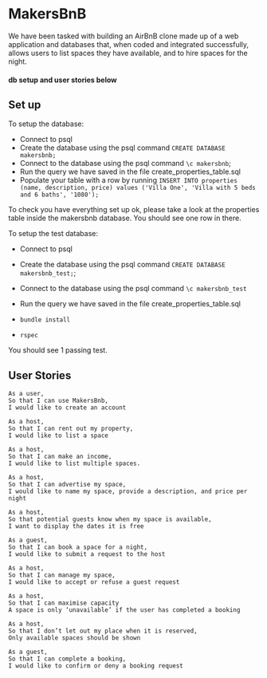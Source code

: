 # MakersBnB

We have been tasked with building an AirBnB clone made up of a web application and databases that, when coded and integrated successfully, allows users to list spaces they have available, and to hire spaces for the night.

#### db setup and user stories below

## Set up

To setup the database:

* Connect to psql
* Create the database using the psql command `CREATE DATABASE makersbnb;`
* Connect to the database using the psql command `\c makersbnb`;
* Run the query we have saved in the file create_properties_table.sql
* Populate your table with a row by running `INSERT INTO properties (name, description, price) values ('Villa One', 'Villa with 5 beds and 6 baths', '1080');`

To check you have everything set up ok, please take a look at the properties table inside the makersbnb database. You should see one row in there.  

To setup the test database:
* Connect to psql
* Create the database using the psql
command `CREATE DATABASE makersbnb_test;`;
* Connect to the database using the psql command `\c makersbnb_test`
* Run the query we have saved in the file create_properties_table.sql

* `bundle install`
* `rspec`

You should see 1 passing test.

## User Stories

```
As a user, 
So that I can use MakersBnb,
I would like to create an account
```

```
As a host,
So that I can rent out my property,
I would like to list a space
```

```
As a host,
So that I can make an income,
I would like to list multiple spaces.
```

```
As a host,
So that I can advertise my space,
I would like to name my space, provide a description, and price per night
```

```
As a host,
So that potential guests know when my space is available,
I want to display the dates it is free
```

```
As a guest,
So that I can book a space for a night,
I would like to submit a request to the host
```

```
As a host,
So that I can manage my space,
I would like to accept or refuse a guest request
```

```
As a host,
So that I can maximise capacity
A space is only ‘unavailable’ if the user has completed a booking
```

```
As a host,
So that I don’t let out my place when it is reserved,
Only available spaces should be shown
```

```
As a guest,
So that I can complete a booking,
I would like to confirm or deny a booking request
```